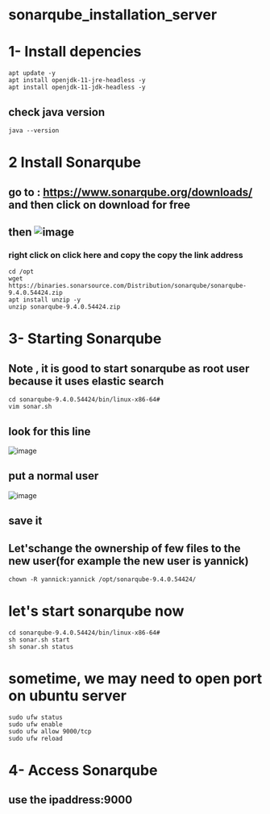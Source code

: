 # sonarqube_installation_server
# 1- Install depencies
```
apt update -y
apt install openjdk-11-jre-headless -y
apt install openjdk-11-jdk-headless -y
```
## check java version
```
java --version
```
# 2 Install Sonarqube
## go to : https://www.sonarqube.org/downloads/ and then click on download for free
## then ![image](https://user-images.githubusercontent.com/85393914/169076597-f7e6fe5a-d3a8-41c4-b1f6-ba7a76e8f818.png)
### right click on click here and copy the copy the link address

```
cd /opt
wget https://binaries.sonarsource.com/Distribution/sonarqube/sonarqube-9.4.0.54424.zip
apt install unzip -y
unzip sonarqube-9.4.0.54424.zip
```
# 3- Starting Sonarqube
## Note , it is good to start sonarqube as root user because it uses elastic search
```
cd sonarqube-9.4.0.54424/bin/linux-x86-64#
vim sonar.sh
```
## look for this line
  ![image](https://user-images.githubusercontent.com/85393914/169082168-b1a292ae-a73b-4863-89f5-3bf372f51037.png)

## put a normal user
![image](https://user-images.githubusercontent.com/85393914/169082483-d29af5cd-6f81-4576-aa14-6eef98adaaf4.png)
## save it
## Let'schange the ownership of few files  to the new user(for example the new user is yannick)
```
chown -R yannick:yannick /opt/sonarqube-9.4.0.54424/
```
# let's start sonarqube now
```
cd sonarqube-9.4.0.54424/bin/linux-x86-64#
sh sonar.sh start
sh sonar.sh status
```
# sometime, we may need to open port on ubuntu server
```
sudo ufw status
sudo ufw enable
sudo ufw allow 9000/tcp
sudo ufw reload
```
# 4- Access Sonarqube 
## use the ipaddress:9000
